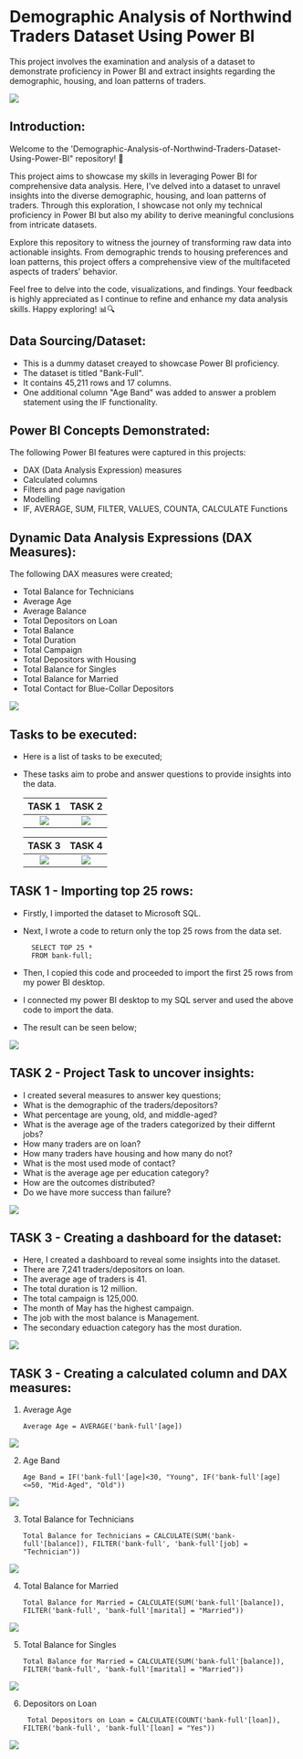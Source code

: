 # Demographic Analysis of Northwind Traders Dataset Using Power BI
This project involves the examination and analysis of a dataset to demonstrate proficiency in Power BI and extract insights regarding the demographic, housing, and loan patterns of traders.

![](P_BI.jpg)

## Introduction:
Welcome to the 'Demographic-Analysis-of-Northwind-Traders-Dataset-Using-Power-BI" repository! 🚀

This project aims to showcase my skills in leveraging Power BI for comprehensive data analysis. Here, I've delved into a dataset to unravel insights into the diverse demographic, housing, and loan patterns of traders. Through this exploration, I showcase not only my technical proficiency in Power BI but also my ability to derive meaningful conclusions from intricate datasets.

Explore this repository to witness the journey of transforming raw data into actionable insights. From demographic trends to housing preferences and loan patterns, this project offers a comprehensive view of the multifaceted aspects of traders' behavior.

Feel free to delve into the code, visualizations, and findings. Your feedback is highly appreciated as I continue to refine and enhance my data analysis skills. Happy exploring! 📊🔍

## Data Sourcing/Dataset:
* This is a dummy dataset creayed to showcase Power BI proficiency.
* The dataset is titled "Bank-Full".
* It contains 45,211 rows and 17 columns.
* One additional column "Age Band" was added to answer a problem statement using the IF functionality.

## Power BI Concepts Demonstrated:
The following Power BI features were captured in this projects:

- DAX (Data Analysis Expression) measures
- Calculated columns
- Filters and page navigation
- Modelling
- IF, AVERAGE, SUM, FILTER, VALUES, COUNTA, CALCULATE Functions

##  Dynamic Data Analysis Expressions (DAX Measures):
The following DAX measures were created;

- Total Balance for Technicians
- Average Age
- Average Balance
- Total Depositors on Loan
- Total Balance
- Total Duration
- Total Campaign
- Total Depositors with Housing
- Total Balance for Singles
- Total Balance for Married
- Total Contact for Blue-Collar Depositors

![](Measures_1.png)

## Tasks to be executed:
- Here is a list of tasks to be executed;
- These tasks aim to probe and answer questions to provide insights into the data.

   TASK 1                          |       TASK 2
   :-------------------------:|:---------------------------:
   ![](Task_1.png)                 |    ![](Project_Task.png)


   TASK 3                          |       TASK 4
   :-------------------------:|:---------------------------:
   ![](Task_3.png)                 |    ![](Task_4.png)


 ## TASK 1 - Importing top 25 rows:
* Firstly, I imported the dataset to Microsoft SQL.
* Next, I wrote a code to return only the top 25 rows from the data set.

        SELECT TOP 25 *
        FROM bank-full;
  
* Then, I copied this code and proceeded to import the first 25 rows from my power BI desktop.
* I connected my power BI desktop to my SQL server and used the above code to import the data.
* The result can be seen below;
  
![](Top_25.png)

 ## TASK 2 - Project Task to uncover insights:
* I created several measures to answer key questions;
* What is the demographic of the traders/depositors?
* What percentage are young, old, and middle-aged?
* What is the average age of the traders categorized by their differnt jobs?
* How many traders are on loan?
* How many traders have housing and how many do not?
* What is the most used mode of contact?
* What is the average age per education category?
* How are the outcomes distributed?
* Do we have more success than failure?

![](DB_2.png)
 
 ## TASK 3 - Creating a dashboard for the dataset:
 - Here, I created a dashboard to reveal some insights into the dataset.
 - There are 7,241 traders/depositors on loan.
 - The average age of traders is 41.
 - The total duration is 12 million.
 - The total campaign is 125,000.
 - The month of May has the highest campaign.
 - The job with the most balance is Management.
 - The secondary eduaction category has the most duration.

![](DB_1.png)

 ## TASK 3 - Creating a calculated column and DAX measures:

 1. Average Age

        Average Age = AVERAGE('bank-full'[age])

 ![](Ave_age.png)

 2. Age Band

        Age Band = IF('bank-full'[age]<30, "Young", IF('bank-full'[age] <=50, "Mid-Aged", "Old"))

 ![](Age_band.png)
 
 3. Total Balance for Technicians

        Total Balance for Technicians = CALCULATE(SUM('bank-full'[balance]), FILTER('bank-full', 'bank-full'[job] = "Technician"))

 ![](Bal_Tech.png)
 
 4. Total Balance for Married

        Total Balance for Married = CALCULATE(SUM('bank-full'[balance]), FILTER('bank-full', 'bank-full'[marital] = "Married"))

![](Bal_Married.png)

 5. Total Balance for Singles

        Total Balance for Married = CALCULATE(SUM('bank-full'[balance]), FILTER('bank-full', 'bank-full'[marital] = "Married"))

![](Bal_Singles.png)

 6. Depositors on Loan

         Total Depositors on Loan = CALCULATE(COUNT('bank-full'[loan]), FILTER('bank-full', 'bank-full'[loan] = "Yes"))

![](Bal_dep.png)



